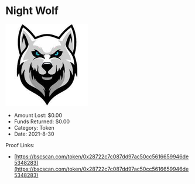 # Night Wolf
![Night Wolf](/rektimages/Night-Wolf.png)
- Amount Lost: $0.00
- Funds Returned: $0.00
- Category: Token
- Date: 2021-8-30



Proof Links:
- [https://bscscan.com/token/0x28722c7c087dd97ac50cc5616659946de5348283](https://bscscan.com/token/0x28722c7c087dd97ac50cc5616659946de5348283)


